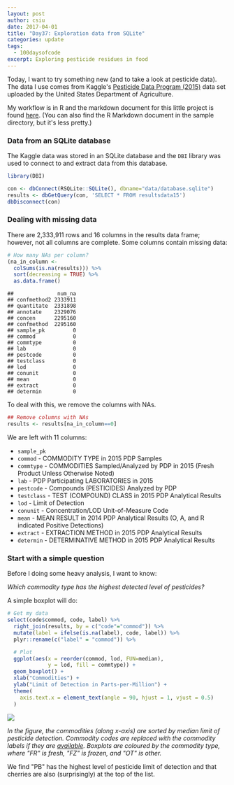 ```yaml
---
layout: post
author: csiu
date: 2017-04-01
title: "Day37: Exploration data from SQLite"
categories: update
tags:
  - 100daysofcode
excerpt: Exploring pesticide residues in food
---
```


Today, I want to try something new (and to take a look at pesticide data). The data I use comes from Kaggle's [Pesticide Data Program (2015)](https://www.kaggle.com/usdeptofag/pesticide-data-program-2015/kernels) data set uploaded by the United States Department of Agriculture.

My workflow is in R and the markdown document for this little project is found [here](https://github.com/csiu/kaggle/blob/master/pest/day37_explore-pest.md). (You can also find the R Markdown document in the sample directory, but it's less pretty.)

### Data from an SQLite database

The Kaggle data was stored in an SQLite database and the `DBI` library was used to connect to and extract data from this database.

```r
library(DBI)

con <- dbConnect(RSQLite::SQLite(), dbname="data/database.sqlite")
results <- dbGetQuery(con, 'SELECT * FROM resultsdata15')
dbDisconnect(con)
```

### Dealing with missing data

There are 2,333,911 rows and 16 columns in the results data frame; however, not all columns are complete. Some columns contain missing data:

```r
# How many NAs per column?
(na_in_column <-
  colSums(is.na(results))) %>%
  sort(decreasing = TRUE) %>%
  as.data.frame()
```

```
##              num_na
## confmethod2 2333911
## quantitate  2331898
## annotate    2329076
## concen      2295160
## confmethod  2295160
## sample_pk         0
## commod            0
## commtype          0
## lab               0
## pestcode          0
## testclass         0
## lod               0
## conunit           0
## mean              0
## extract           0
## determin          0
```

To deal with this, we remove the columns with NAs.

```r
## Remove columns with NAs
results <- results[na_in_column==0]
```

We are left with 11 columns:

- `sample_pk`
- `commod` - COMMODITY TYPE in 2015 PDP Samples
- `commtype` - COMMODITIES Sampled/Analyzed by PDP in 2015 (Fresh Product Unless Otherwise Noted)
- `lab` - PDP Participating LABORATORIES in 2015
- `pestcode` - Compounds (PESTICIDES) Analyzed by PDP
- `testclass` - TEST (COMPOUND) CLASS in 2015 PDP Analytical Results
- `lod` - Limit of Detection
- `conunit` - Concentration/LOD Unit-of-Measure Code
- `mean` - MEAN RESULT in 2014 PDP Analytical Results (O, A, and R indicated Positive Detections)
- `extract` - EXTRACTION METHOD in 2015 PDP Analytical Results
- `determin` - DETERMINATIVE METHOD in 2015 PDP Analytical Results

### Start with a simple question

Before I doing some heavy analysis, I want to know:

*Which commodity type has the highest detected level of pesticides?*

A simple boxplot will do:

```r
# Get my data
select(code$commod, code, label) %>%
  right_join(results, by = c("code"="commod")) %>%
  mutate(label = ifelse(is.na(label), code, label)) %>%
  plyr::rename(c("label" = "commod")) %>%

  # Plot
  ggplot(aes(x = reorder(commod, lod, FUN=median),
             y = lod, fill = commtype)) +
  geom_boxplot() +
  xlab("Commodities") +
  ylab("Limit of Detection in Parts-per-Million") +
  theme(
    axis.text.x = element_text(angle = 90, hjust = 1, vjust = 0.5)
  )
```

<img src="{{ site.baseurl }}/img/figure/2017-04-02/box-commod-1.png" style="display: block; margin: auto;" />

_In the figure, the commodities (along x-axis) are sorted by median limit of pesticide detection. Commodity codes are replaced with the commodity labels if they are [available](https://www.kaggle.com/usdeptofag/pesticide-data-program-2015). Boxplots are coloured by the commodity type, where "FR" is fresh, "FZ" is frozen, and "OT" is other._

We find "PB" has the highest level of pesticide limit of detection and that cherries are also (surprisingly) at the top of the list.
